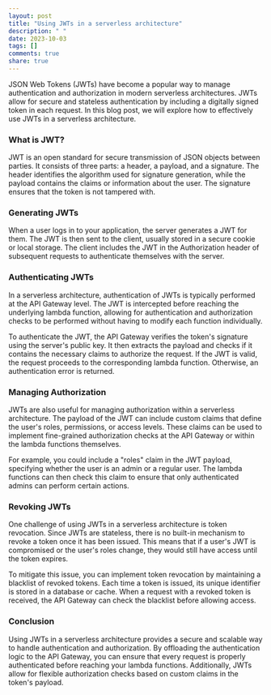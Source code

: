 ```yaml
---
layout: post
title: "Using JWTs in a serverless architecture"
description: " "
date: 2023-10-03
tags: []
comments: true
share: true
---
```


JSON Web Tokens (JWTs) have become a popular way to manage authentication and authorization in modern serverless architectures. JWTs allow for secure and stateless authentication by including a digitally signed token in each request. In this blog post, we will explore how to effectively use JWTs in a serverless architecture.

### What is JWT?

JWT is an open standard for secure transmission of JSON objects between parties. It consists of three parts: a header, a payload, and a signature. The header identifies the algorithm used for signature generation, while the payload contains the claims or information about the user. The signature ensures that the token is not tampered with.

### Generating JWTs

When a user logs in to your application, the server generates a JWT for them. The JWT is then sent to the client, usually stored in a secure cookie or local storage. The client includes the JWT in the Authorization header of subsequent requests to authenticate themselves with the server.

### Authenticating JWTs

In a serverless architecture, authentication of JWTs is typically performed at the API Gateway level. The JWT is intercepted before reaching the underlying lambda function, allowing for authentication and authorization checks to be performed without having to modify each function individually.

To authenticate the JWT, the API Gateway verifies the token's signature using the server's public key. It then extracts the payload and checks if it contains the necessary claims to authorize the request. If the JWT is valid, the request proceeds to the corresponding lambda function. Otherwise, an authentication error is returned.

### Managing Authorization

JWTs are also useful for managing authorization within a serverless architecture. The payload of the JWT can include custom claims that define the user's roles, permissions, or access levels. These claims can be used to implement fine-grained authorization checks at the API Gateway or within the lambda functions themselves.

For example, you could include a "roles" claim in the JWT payload, specifying whether the user is an admin or a regular user. The lambda functions can then check this claim to ensure that only authenticated admins can perform certain actions.

### Revoking JWTs

One challenge of using JWTs in a serverless architecture is token revocation. Since JWTs are stateless, there is no built-in mechanism to revoke a token once it has been issued. This means that if a user's JWT is compromised or the user's roles change, they would still have access until the token expires.

To mitigate this issue, you can implement token revocation by maintaining a blacklist of revoked tokens. Each time a token is issued, its unique identifier is stored in a database or cache. When a request with a revoked token is received, the API Gateway can check the blacklist before allowing access.

### Conclusion

Using JWTs in a serverless architecture provides a secure and scalable way to handle authentication and authorization. By offloading the authentication logic to the API Gateway, you can ensure that every request is properly authenticated before reaching your lambda functions. Additionally, JWTs allow for flexible authorization checks based on custom claims in the token's payload.